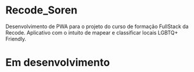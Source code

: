 # Recode_Soren
Desenvolvimento de PWA para o projeto do curso de formação FullStack da Recode. Aplicativo com o intuito de mapear e classificar locais LGBTQ+ Friendly.

# Em desenvolvimento
